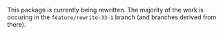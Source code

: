 This package is currently being rewritten. The majority of the work is occuring
in the `feature/rewrite-33-1` branch (and branches derived from there).
